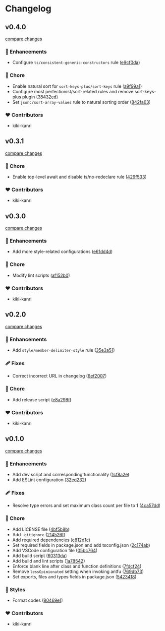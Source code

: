 # Changelog

## v0.4.0

[compare changes](https://github.com/kiki-kanri/eslint-config/compare/v0.3.1...v0.4.0)

### 🚀 Enhancements

- Configure `ts/consistent-generic-constructors` rule ([e9cf0da](https://github.com/kiki-kanri/eslint-config/commit/e9cf0da))

### 🏡 Chore

- Enable natural sort for `sort-keys-plus/sort-keys` rule ([a9f99a1](https://github.com/kiki-kanri/eslint-config/commit/a9f99a1))
- Configure most perfectionist/sort-related rules and remove sort-keys-plus plugin ([38432ed](https://github.com/kiki-kanri/eslint-config/commit/38432ed))
- Set `jsonc/sort-array-values` rule to natural sorting order ([842fa63](https://github.com/kiki-kanri/eslint-config/commit/842fa63))

### ❤️ Contributors

- kiki-kanri

## v0.3.1

[compare changes](https://github.com/kiki-kanri/eslint-config/compare/v0.3.0...v0.3.1)

### 🏡 Chore

- Enable top-level await and disable ts/no-redeclare rule ([429f533](https://github.com/kiki-kanri/eslint-config/commit/429f533))

### ❤️ Contributors

- kiki-kanri

## v0.3.0

[compare changes](https://github.com/kiki-kanri/eslint-config/compare/v0.2.0...v0.3.0)

### 🚀 Enhancements

- Add more style-related configurations ([e61dd4d](https://github.com/kiki-kanri/eslint-config/commit/e61dd4d))

### 🏡 Chore

- Modify lint scripts ([af152b0](https://github.com/kiki-kanri/eslint-config/commit/af152b0))

### ❤️ Contributors

- kiki-kanri

## v0.2.0

[compare changes](https://github.com/kiki-kanri/eslint-config/compare/v0.1.0...v0.2.0)

### 🚀 Enhancements

- Add `style/member-delimiter-style` rule ([35e3a51](https://github.com/kiki-kanri/eslint-config/commit/35e3a51))

### 🩹 Fixes

- Correct incorrect URL in changelog ([6ef2007](https://github.com/kiki-kanri/eslint-config/commit/6ef2007))

### 🏡 Chore

- Add release script ([e8a298f](https://github.com/kiki-kanri/eslint-config/commit/e8a298f))

### ❤️ Contributors

- kiki-kanri

## v0.1.0

[compare changes](https://github.com/kiki-kanri/eslint-config/compare/4bf5b8b58089157661e4fc1480074872c310e814...v0.1.0)

### 🚀 Enhancements

- Add dev script and corresponding functionality ([1cf8a2e](https://github.com/kiki-kanri/eslint-config/commit/1cf8a2e))
- Add ESLint configuration ([32ed232](https://github.com/kiki-kanri/eslint-config/commit/32ed232))

### 🩹 Fixes

- Resolve type errors and set maximum class count per file to 1 ([4ca57dd](https://github.com/kiki-kanri/eslint-config/commit/4ca57dd))

### 🏡 Chore

- Add LICENSE file ([4bf5b8b](https://github.com/kiki-kanri/eslint-config/commit/4bf5b8b))
- Add `.gitignore` ([214526f](https://github.com/kiki-kanri/eslint-config/commit/214526f))
- Add required dependencies ([c812d1c](https://github.com/kiki-kanri/eslint-config/commit/c812d1c))
- Set required fields in package.json and add tsconfig.json ([2c174ab](https://github.com/kiki-kanri/eslint-config/commit/2c174ab))
- Add VSCode configuration file ([05bc764](https://github.com/kiki-kanri/eslint-config/commit/05bc764))
- Add build script ([60313da](https://github.com/kiki-kanri/eslint-config/commit/60313da))
- Add build and lint scripts ([1a78542](https://github.com/kiki-kanri/eslint-config/commit/1a78542))
- Enforce blank line after class and function definitions ([7fdcf24](https://github.com/kiki-kanri/eslint-config/commit/7fdcf24))
- Remove `lessOpinionated` setting when invoking antfu ([769db73](https://github.com/kiki-kanri/eslint-config/commit/769db73))
- Set exports, files and types fields in package.json ([5423418](https://github.com/kiki-kanri/eslint-config/commit/5423418))

### 🎨 Styles

- Format codes ([80469e1](https://github.com/kiki-kanri/eslint-config/commit/80469e1))

### ❤️ Contributors

- kiki-kanri

